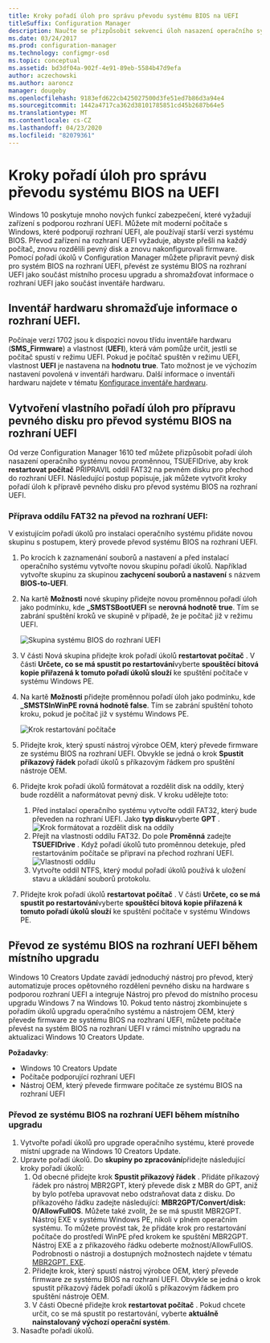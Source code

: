 ```yaml
---
title: Kroky pořadí úloh pro správu převodu systému BIOS na UEFI
titleSuffix: Configuration Manager
description: Naučte se přizpůsobit sekvenci úloh nasazení operačního systému pro přípravu oddílu FAT32 pro přechod na rozhraní UEFI.
ms.date: 03/24/2017
ms.prod: configuration-manager
ms.technology: configmgr-osd
ms.topic: conceptual
ms.assetid: bd3df04a-902f-4e91-89eb-5584b47d9efa
author: aczechowski
ms.author: aaroncz
manager: dougeby
ms.openlocfilehash: 9183efd622cb425027500d3fe51ed7b86d3a94e4
ms.sourcegitcommit: 1442a4717ca362d38101785851cd45b2687b64e5
ms.translationtype: MT
ms.contentlocale: cs-CZ
ms.lasthandoff: 04/23/2020
ms.locfileid: "82079361"
---
```

# <a name="task-sequence-steps-to-manage-bios-to-uefi-conversion"></a>Kroky pořadí úloh pro správu převodu systému BIOS na UEFI
Windows 10 poskytuje mnoho nových funkcí zabezpečení, které vyžadují zařízení s podporou rozhraní UEFI. Můžete mít moderní počítače s Windows, které podporují rozhraní UEFI, ale používají starší verzi systému BIOS. Převod zařízení na rozhraní UEFI vyžaduje, abyste přešli na každý počítač, znovu rozdělili pevný disk a znovu nakonfigurovali firmware. Pomocí pořadí úkolů v Configuration Manager můžete připravit pevný disk pro systém BIOS na rozhraní UEFI, převést ze systému BIOS na rozhraní UEFI jako součást místního procesu upgradu a shromažďovat informace o rozhraní UEFI jako součást inventáře hardwaru.

## <a name="hardware-inventory-collects-uefi-information"></a>Inventář hardwaru shromažďuje informace o rozhraní UEFI.
Počínaje verzí 1702 jsou k dispozici novou třídu inventáře hardwaru (**SMS_Firmware**) a vlastnost (**UEFI**), která vám pomůže určit, jestli se počítač spustí v režimu UEFI. Pokud je počítač spuštěn v režimu UEFI, vlastnost **UEFI** je nastavena na **hodnotu true**. Tato možnost je ve výchozím nastavení povolená v inventáři hardwaru. Další informace o inventáři hardwaru najdete v tématu [Konfigurace inventáře hardwaru](../../core/clients/manage/inventory/configure-hardware-inventory.md).

## <a name="create-a-custom-task-sequence-to-prepare-the-hard-drive-for-bios-to-uefi-conversion"></a>Vytvoření vlastního pořadí úloh pro přípravu pevného disku pro převod systému BIOS na rozhraní UEFI
Od verze Configuration Manager 1610 teď můžete přizpůsobit pořadí úloh nasazení operačního systému novou proměnnou, TSUEFIDrive, aby krok **restartovat počítač** PŘIPRAVIL oddíl FAT32 na pevném disku pro přechod do rozhraní UEFI. Následující postup popisuje, jak můžete vytvořit kroky pořadí úloh k přípravě pevného disku pro převod systému BIOS na rozhraní UEFI.

### <a name="to-prepare-the-fat32-partition-for-the-conversion-to-uefi"></a>Příprava oddílu FAT32 na převod na rozhraní UEFI:
V existujícím pořadí úkolů pro instalaci operačního systému přidáte novou skupinu s postupem, který provede převod systému BIOS na rozhraní UEFI.

1. Po krocích k zaznamenání souborů a nastavení a před instalací operačního systému vytvořte novou skupinu pořadí úkolů. Například vytvořte skupinu za skupinou **zachycení souborů a nastavení** s názvem **BIOS-to-UEFI**.
2. Na kartě **Možnosti** nové skupiny přidejte novou proměnnou pořadí úloh jako podmínku, kde **_SMSTSBootUEFI** se **nerovná hodnotě** **true**. Tím se zabrání spuštění kroků ve skupině v případě, že je počítač již v režimu UEFI.

   ![Skupina systému BIOS do rozhraní UEFI](../../core/get-started/media/BIOS-to-UEFI-group.png)
3. V části Nová skupina přidejte krok pořadí úkolů **restartovat počítač** . V části **Určete, co se má spustit po restartování**vyberte **spouštěcí bitová kopie přiřazená k tomuto pořadí úkolů slouží** ke spuštění počítače v systému Windows PE.  
4. Na kartě **Možnosti** přidejte proměnnou pořadí úloh jako podmínku, kde **_SMSTSInWinPE rovná hodnotě false**. Tím se zabrání spuštění tohoto kroku, pokud je počítač již v systému Windows PE.

   ![Krok restartování počítače](../../core/get-started/media/restart-in-windows-pe.png)
5. Přidejte krok, který spustí nástroj výrobce OEM, který převede firmware ze systému BIOS na rozhraní UEFI. Obvykle se jedná o krok **Spustit příkazový řádek** pořadí úkolů s příkazovým řádkem pro spuštění nástroje OEM.
6. Přidejte krok pořadí úkolů formátovat a rozdělit disk na oddíly, který bude rozdělit a naformátovat pevný disk. V kroku udělejte toto:
   1. Před instalací operačního systému vytvořte oddíl FAT32, který bude převeden na rozhraní UEFI. Jako **typ disku**vyberte **GPT** .
    ![Krok formátovat a rozdělit disk na oddíly](../media/format-and-partition-disk.png)
   2. Přejít na vlastnosti oddílu FAT32. Do pole **Proměnná** zadejte **TSUEFIDrive** . Když pořadí úkolů tuto proměnnou detekuje, před restartováním počítače se připraví na přechod rozhraní UEFI.
    ![Vlastnosti oddílu](../../core/get-started/media/partition-properties.png)
   3. Vytvořte oddíl NTFS, který modul pořadí úkolů používá k uložení stavu a ukládání souborů protokolu.
7. Přidejte krok pořadí úkolů **restartovat počítač** . V části **Určete, co se má spustit po restartování**vyberte **spouštěcí bitová kopie přiřazená k tomuto pořadí úkolů slouží** ke spuštění počítače v systému Windows PE.  

## <a name="convert-from-bios-to-uefi-during-an-in-place-upgrade"></a>Převod ze systému BIOS na rozhraní UEFI během místního upgradu
Windows 10 Creators Update zavádí jednoduchý nástroj pro převod, který automatizuje proces opětovného rozdělení pevného disku na hardware s podporou rozhraní UEFI a integruje Nástroj pro převod do místního procesu upgradu Windows 7 na Windows 10. Pokud tento nástroj zkombinujete s pořadím úkolů upgradu operačního systému a nástrojem OEM, který převede firmware ze systému BIOS na rozhraní UEFI, můžete počítače převést na systém BIOS na rozhraní UEFI v rámci místního upgradu na aktualizaci Windows 10 Creators Update.

**Požadavky**:
- Windows 10 Creators Update
- Počítače podporující rozhraní UEFI
- Nástroj OEM, který převede firmware počítače ze systému BIOS na rozhraní UEFI

### <a name="to-convert-from-bios-to-uefi-during-an-in-place-upgrade"></a>Převod ze systému BIOS na rozhraní UEFI během místního upgradu
1. Vytvořte pořadí úkolů pro upgrade operačního systému, které provede místní upgrade na Windows 10 Creators Update.
2. Upravte pořadí úkolů. Do **skupiny po zpracování**přidejte následující kroky pořadí úkolů:
   1. Od obecné přidejte krok **Spustit příkazový řádek** . Přidáte příkazový řádek pro nástroj MBR2GPT, který převede disk z MBR do GPT, aniž by bylo potřeba upravovat nebo odstraňovat data z disku. Do příkazového řádku zadejte následující: **MBR2GPT/Convert/disk: 0/AllowFullOS**. Můžete také zvolit, že se má spustit MBR2GPT. Nástroj EXE v systému Windows PE, nikoli v plném operačním systému. To můžete provést tak, že přidáte krok pro restartování počítače do prostředí WinPE před krokem ke spuštění MBR2GPT. Nástroj EXE a z příkazového řádku odeberte možnost/AllowFullOS. Podrobnosti o nástroji a dostupných možnostech najdete v tématu [MBR2GPT. EXE](https://technet.microsoft.com/itpro/windows/deploy/mbr-to-gpt).
   2. Přidejte krok, který spustí nástroj výrobce OEM, který převede firmware ze systému BIOS na rozhraní UEFI. Obvykle se jedná o krok spustit příkazový řádek pořadí úkolů s příkazovým řádkem pro spuštění nástroje OEM.
   3. V části Obecné přidejte krok **restartovat počítač** . Pokud chcete určit, co se má spustit po restartování, vyberte **aktuálně nainstalovaný výchozí operační systém**.
3. Nasaďte pořadí úkolů.
